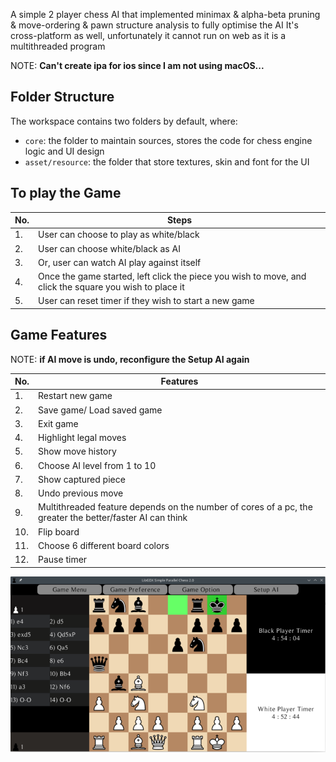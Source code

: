 A simple 2 player chess AI that implemented minimax & alpha-beta pruning & move-ordering & pawn structure analysis to fully optimise the AI
It's cross-platform as well, unfortunately it cannot run on web as it is a multithreaded program

NOTE: **Can't create ipa for ios since I am not using macOS...**

## Folder Structure

The workspace contains two folders by default, where:

- `core`: the folder to maintain sources, stores the code for chess engine logic and UI design
- `asset/resource`: the folder that store textures, skin and font for the UI

## To play the Game

No. | Steps
--- | ----
1.| User can choose to play as white/black
2.| User can choose white/black as AI
3.| Or, user can watch AI play against itself
4.| Once the game started, left click the piece you wish to move, and click the square you wish to place it
5.| User can reset timer if they wish to start a new game

## Game Features

NOTE: **if AI move is undo, reconfigure the Setup AI again**

No. | Features
--- | ----
1.| Restart new game
2.| Save game/ Load saved game
3.| Exit game
4.| Highlight legal moves
5.| Show move history
6.| Choose AI level from 1 to 10
7.| Show captured piece
8.| Undo previous move
9.| Multithreaded feature depends on the number of cores of a pc, the greater the better/faster AI can think
10.| Flip board
11.| Choose 6 different board colors
12.| Pause timer

![Chess sample](chess.png)